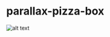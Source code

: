 # parallax-pizza-box
![alt text](https://github.com/sabin411/parallax-pizza-box/main/public/ss.png?raw=true)
